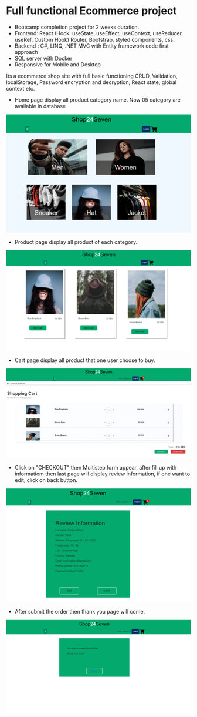 # Full functional Ecommerce project

- Bootcamp completion project for 2 weeks duration.
- Frontend: React (Hook: useState, useEffect, useContext, useReducer, useRef, Custom Hook)
            Router, Bootstrap, styled components, css.
- Backend : C#, LINQ, .NET MVC with Entity framework code first approach
- SQL server with Docker
- Responsive for Mobile and Desktop

Its a ecommerce shop site with full basic functioning CRUD, Validation, localStorage, Password encryption and decryption, React state, global context etc.
- Home page display all product category name. Now 05 category are available in database

![Category page](/shop24sevenui/public/images/screenshot/categoryPage.png)

- Product page display all product of each category.

![Product page](/shop24sevenui/public/images/screenshot/productPage.png)

- Cart page display all product that one user choose to buy.

![Cart page](/shop24sevenui/public/images/screenshot/cartPage.png)

- Click on "CHECKOUT"  then Multistep form appear, after fill up with informatiom then last page will display review information, if one want to edit, click on back button.

![contact form](/shop24sevenui/public/images/screenshot/review.png)

- After submit the order then thank you page will come.

![thank you page](/shop24sevenui/public/images/screenshot/thanks.png)

